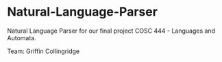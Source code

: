 # Natural-Language-Parser
Natural Language Parser for our final project COSC 444 - Languages and Automata.

Team:
Griffin Collingridge